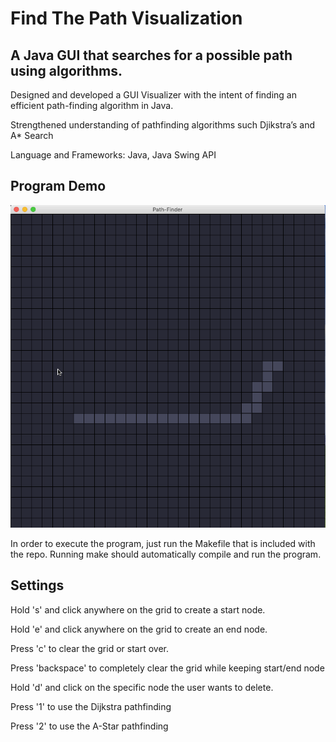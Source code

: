 # Find The Path Visualization

## A Java GUI that searches for a possible path using algorithms.
Designed and developed a GUI Visualizer with the intent of finding an efficient path-finding algorithm in Java.

Strengthened understanding of pathfinding algorithms such Djikstra’s and A* Search 

Language and Frameworks: Java, Java Swing API

## Program Demo
<img src='Demo.gif' title='Gif demo of pathfinder!' alt='PathFinder!'>



In order to execute the program, just run the Makefile that is included with the repo. Running make should
automatically compile and run the program.

## Settings
Hold 's' and click anywhere on the grid to create a start node.

Hold 'e' and click anywhere on the grid to create an end node.

Press 'c' to clear the grid or start over.

Press 'backspace' to completely clear the grid while keeping start/end node

Hold 'd' and click on the specific node the user wants to delete.

Press '1' to use the Dijkstra pathfinding

Press '2' to use the A-Star pathfinding


